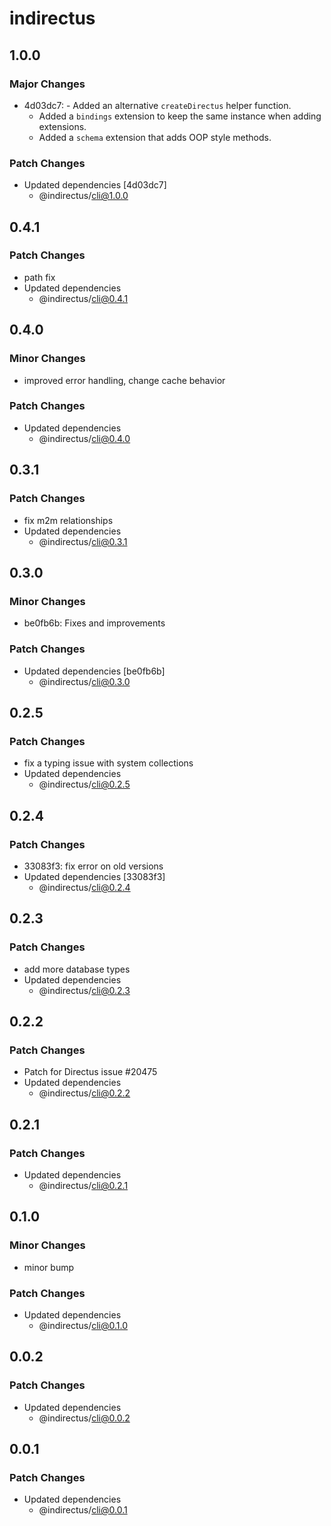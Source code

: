# indirectus

## 1.0.0

### Major Changes

- 4d03dc7: - Added an alternative `createDirectus` helper function.
  - Added a `bindings` extension to keep the same instance when adding extensions.
  - Added a `schema` extension that adds OOP style methods.

### Patch Changes

- Updated dependencies [4d03dc7]
  - @indirectus/cli@1.0.0

## 0.4.1

### Patch Changes

- path fix
- Updated dependencies
  - @indirectus/cli@0.4.1

## 0.4.0

### Minor Changes

- improved error handling, change cache behavior

### Patch Changes

- Updated dependencies
  - @indirectus/cli@0.4.0

## 0.3.1

### Patch Changes

- fix m2m relationships
- Updated dependencies
  - @indirectus/cli@0.3.1

## 0.3.0

### Minor Changes

- be0fb6b: Fixes and improvements

### Patch Changes

- Updated dependencies [be0fb6b]
  - @indirectus/cli@0.3.0

## 0.2.5

### Patch Changes

- fix a typing issue with system collections
- Updated dependencies
  - @indirectus/cli@0.2.5

## 0.2.4

### Patch Changes

- 33083f3: fix error on old versions
- Updated dependencies [33083f3]
  - @indirectus/cli@0.2.4

## 0.2.3

### Patch Changes

- add more database types
- Updated dependencies
  - @indirectus/cli@0.2.3

## 0.2.2

### Patch Changes

- Patch for Directus issue #20475
- Updated dependencies
  - @indirectus/cli@0.2.2

## 0.2.1

### Patch Changes

- Updated dependencies
  - @indirectus/cli@0.2.1

## 0.1.0

### Minor Changes

- minor bump

### Patch Changes

- Updated dependencies
  - @indirectus/cli@0.1.0

## 0.0.2

### Patch Changes

- Updated dependencies
  - @indirectus/cli@0.0.2

## 0.0.1

### Patch Changes

- Updated dependencies
  - @indirectus/cli@0.0.1
